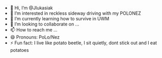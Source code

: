 - 👋 Hi, I’m @Jlukasiak
- 👀 I’m interested in reckless sideway driving with my POLONEZ
- 🌱 I’m currently learning how to survive in UWM
- 💞️ I’m looking to collaborate on ...
- 📫 How to reach me ...
- 😄 Pronouns: PoLo/Nez
- ⚡ Fun fact: I live like potato beetle, I sit quietly, dont stick out and I eat potatoes

<!---
Jlukasiak/Jlukasiak is a ✨ special ✨ repository because its `README.md` (this file) appears on your GitHub profile.
You can click the Preview link to take a look at your changes.
--->

